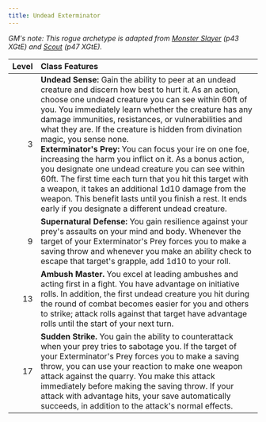 ```yaml
---
title: Undead Exterminator
---
```


*GM's note: This rogue archetype is adapted from [Monster Slayer](http://dnd5e.wikidot.com/ranger:monster-slayer) (p43 XGtE) and [Scout](http://dnd5e.wikidot.com/rogue:scout) (p47 XGtE).*

| Level | Class Features |
|------:|:---------------|
|     3 | **Undead Sense:** Gain the ability to peer at an undead creature and discern how best to hurt it. As an action, choose one undead creature you can see within 60ft of you. You immediately learn whether the creature has any damage immunities, resistances, or vulnerabilities and what they are. If the creature is hidden from divination magic, you sense none.<br>**Exterminator's Prey:** You can focus your ire on one foe, increasing the harm you inflict on it. As a bonus action, you designate one undead creature you can see within 60ft. The first time each turn that you hit this target with a weapon, it takes an additional 1d10 damage from the weapon. This benefit lasts until you finish a rest. It ends early if you designate a different undead creature. |
|     9 | **Supernatural Defense:** You gain resilience against your prey's assaults on your mind and body. Whenever the target of your Exterminator's Prey forces you to make a saving throw and whenever you make an ability check to escape that target's grapple, add 1d10 to your roll.
|    13 | **Ambush Master.** You excel at leading ambushes and acting first in a fight. You have advantage on initiative rolls. In addition, the first undead creature you hit during the round of combat becomes easier for you and others to strike; attack rolls against that target have advantage rolls until the start of your next turn. |
|    17 | **Sudden Strike.** You gain the ability to counterattack when your prey tries to sabotage you. If the target of your Exterminator's Prey forces you to make a saving throw, you can use your reaction to make one weapon attack against the quarry. You make this attack immediately before making the saving throw. If your attack with advantage hits, your save automatically succeeds, in addition to the attack's normal effects. |
